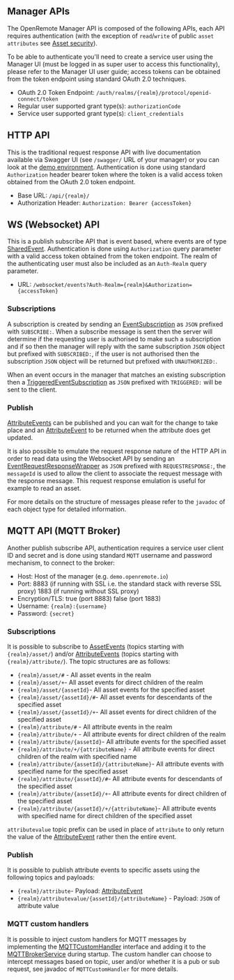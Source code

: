 ## Manager APIs
The OpenRemote Manager API is composed of the following APIs, each API requires authentication (with the exception of `read`/`write` of public `asset` `attributes` see [Asset security](./User-Guide%3A-Asset-Security)).

To be able to authenticate you'll need to create a service user using the Manager UI (must be logged in as super user to access this functionality), please refer to the Manager UI user guide; access tokens can be obtained from the token endpoint using standard OAuth 2.0 techniques.

* OAuth 2.0 Token Endpoint: `/auth/realms/{realm}/protocol/openid-connect/token`
* Regular user supported grant type(s): `authorizationCode`
* Service user supported grant type(s): `client_credentials`



## HTTP API
This is the traditional request response API with live documentation available via Swagger UI (see `/swagger/` URL of your manager) or you can look at the [demo environment](https://demo.openremote.io/swagger/). Authentication is done using standard `Authorization` header bearer token where the token  is a valid access token obtained from the OAuth 2.0 token endpoint.

* Base URL: `/api/{realm}/`
* Authorization Header:  `Authorization: Bearer {accessToken}`

## WS (Websocket) API
This is a publish subscribe API that is event based, where events are of type [SharedEvent](https://github.com/openremote/openremote/blob/master/model/src/main/java/org/openremote/model/event/shared/SharedEvent.java). Authentication is done using `Authorization` query parameter with a valid access token obtained from the token endpoint. The realm of the authenticating user must also be included as an `Auth-Realm` query parameter.

* URL: `/websocket/events?Auth-Realm={realm}&Authorization={accessToken}`

### Subscriptions
A subscription is created by sending an [EventSubscription](https://github.com/openremote/openremote/blob/master/model/src/main/java/org/openremote/model/event/shared/EventSubscription.java) as `JSON` prefixed with `SUBSCRIBE:`. When a subscribe message is sent then the server will determine if the requesting user is authorised to make such a subscription and if so then the manager will reply with the same subscription `JSON` object but prefixed with `SUBSCRIBED:`, if the user is not authorised then the subscription `JSON` object will be returned but prefixed with `UNAUTHORIZED:`.

When an event occurs in the manager that matches an existing subscription then a [TriggeredEventSubscription](https://github.com/openremote/openremote/blob/master/model/src/main/java/org/openremote/model/event/TriggeredEventSubscription.java) as `JSON` prefixed with `TRIGGERED:` will be sent to the client.

### Publish
[AttributeEvents](https://github.com/openremote/openremote/blob/master/model/src/main/java/org/openremote/model/attribute/AttributeEvent.java) can be published and you can wait for the change to take place and an [AttributeEvent](https://github.com/openremote/openremote/blob/master/model/src/main/java/org/openremote/model/attribute/AttributeEvent.java) to be returned when the attribute does get updated.

It is also possible to emulate the request response nature of the HTTP API in order to read data using the Websocket API by sending an [EventRequestResponseWrapper](https://github.com/openremote/openremote/blob/master/model/src/main/java/org/openremote/model/event/shared/EventRequestResponseWrapper.java) as `JSON` prefixed with `REQUESTRESPONSE:`, the `messageId` is used to allow the client to associate the request message with the response message. This request response emulation is useful for example to read an asset.

For more details on the structure of messages please refer to the `javadoc` of each object type for detailed information.

## MQTT API (MQTT Broker)
Another publish subscribe API, authentication requires a service user client ID and secret and is done using standard `MQTT` username and password mechanism, to connect to the broker:

* Host: Host of the manager (e.g. `demo.openremote.io`)
* Port: 8883 (if running with SSL i.e. the standard stack with reverse SSL proxy) 1883 (if running without SSL proxy)
* Encryption/TLS: true (port 8883) false (port 1883)
* Username: `{realm}:{username}`
* Password: `{secret}`

### Subscriptions
It is possible to subscribe to [AssetEvents](https://github.com/openremote/openremote/blob/master/model/src/main/java/org/openremote/model/asset/AssetEvent.java) (topics starting with `{realm}/asset/`) and/or [AttributeEvents](https://github.com/openremote/openremote/blob/master/model/src/main/java/org/openremote/model/attribute/AttributeEvent.java) (topics starting with `{realm}/attribute/`). The topic structures are as follows:

* `{realm}/asset/#` - All asset events in the realm
* `{realm}/asset/+`- All asset events for direct children of the realm
* `{realm}/asset/{assetId}`- All asset events for the specified asset
* `{realm}/asset/{assetId}/#`- All asset events for descendants of the specified asset
* `{realm}/asset/{assetId}/+`- All asset events for direct children of the specified asset
* `{realm}/attribute/#` - All attribute events in the realm
* `{realm}/attribute/+` - All attribute events for direct children of the realm
* `{realm}/attribute/{assetId}`- All attribute events for the specified asset
* `{realm}/attribute/+/{attributeName}` - All attribute events for direct children of the realm with specified name
* `{realm}/attribute/{assetId}/{attributeName}`- All attribute events with specified name for the specified asset
* `{realm}/attribute/{assetId}/#`- All attribute events for descendants of the specified asset
* `{realm}/attribute/{assetId}/+`- All attribute events for direct children of the specified asset
* `{realm}/attribute/{assetId}/+/{attributeName}`- All attribute events with specified name for direct children of the specified asset

`attributevalue` topic prefix can be used in place of `attribute` to only return the value of the [AttributeEvent](https://github.com/openremote/openremote/blob/master/model/src/main/java/org/openremote/model/attribute/AttributeEvent.java) rather then the entire event.

### Publish
It is possible to publish attribute events to specific assets using the following topics and payloads:

* `{realm}/attribute`- Payload: [AttributeEvent](https://github.com/openremote/openremote/blob/master/model/src/main/java/org/openremote/model/attribute/AttributeEvent.java)
* `{realm}/attributevalue/{assetId}/{attributeName}` - Payload: `JSON` of attribute value

### MQTT custom handlers
It is possible to inject custom handlers for MQTT messages by implementing the [MQTTCustomHandler](https://github.com/openremote/openremote/blob/master/manager/src/main/java/org/openremote/manager/mqtt/MQTTCustomHandler.java) interface and adding it to the [MQTTBrokerService](https://github.com/openremote/openremote/blob/master/manager/src/main/java/org/openremote/manager/mqtt/MqttBrokerService.java) during startup. The custom handler can choose to intercept messages based on topic, user and/or whether it is a pub or sub request, see javadoc of `MQTTCustomHandler` for more details.